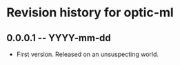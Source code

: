 # Revision history for optic-ml

## 0.0.0.1 -- YYYY-mm-dd

* First version. Released on an unsuspecting world.
